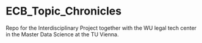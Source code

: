 # ECB_Topic_Chronicles
 Repo for the Interdisciplinary Project together with the WU legal tech center in the Master Data Science at the TU Vienna. 
